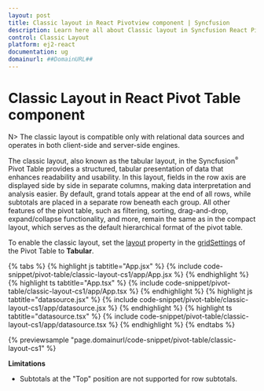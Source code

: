 ```yaml
---
layout: post
title: Classic layout in React Pivotview component | Syncfusion
description: Learn here all about Classic layout in Syncfusion React Pivotview component of Syncfusion Essential JS 2 and more.
control: Classic Layout
platform: ej2-react
documentation: ug
domainurl: ##DomainURL##
---
```


# Classic Layout in React Pivot Table component

N> The classic layout is compatible only with relational data sources and operates in both client-side and server-side engines.

The classic layout, also known as the tabular layout, in the Syncfusion<sup style="font-size:70%">&reg;</sup> Pivot Table provides a structured, tabular presentation of data that enhances readability and usability. In this layout, fields in the row axis are displayed side by side in separate columns, making data interpretation and analysis easier. By default, grand totals appear at the end of all rows, while subtotals are placed in a separate row beneath each group. All other features of the pivot table, such as filtering, sorting, drag-and-drop, expand/collapse functionality, and more, remain the same as in the compact layout, which serves as the default hierarchical format of the pivot table.

To enable the classic layout, set the [layout](https://ej2.syncfusion.com/react/documentation/api/pivotview/gridSettings/#layout) property in the [gridSettings](https://ej2.syncfusion.com/react/documentation/api/pivotview/gridSettings/) of the Pivot Table to **Tabular**.

{% tabs %}
{% highlight js tabtitle="App.jsx" %}
{% include code-snippet/pivot-table/classic-layout-cs1/app/App.jsx %}
{% endhighlight %}
{% highlight ts tabtitle="App.tsx" %}
{% include code-snippet/pivot-table/classic-layout-cs1/app/App.tsx %}
{% endhighlight %}
{% highlight js tabtitle="datasource.jsx" %}
{% include code-snippet/pivot-table/classic-layout-cs1/app/datasource.jsx %}
{% endhighlight %}
{% highlight ts tabtitle="datasource.tsx" %}
{% include code-snippet/pivot-table/classic-layout-cs1/app/datasource.tsx %}
{% endhighlight %}
{% endtabs %}

{% previewsample "page.domainurl/code-snippet/pivot-table/classic-layout-cs1" %}

**Limitations**

* Subtotals at the "Top" position are not supported for row subtotals.
